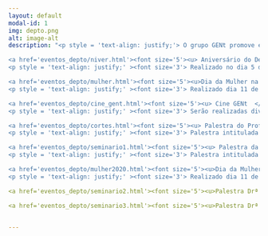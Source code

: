 ```yaml
---
layout: default
modal-id: 1
img: depto.png
alt: image-alt
description: "<p style = 'text-align: justify;'> O grupo GENt promove eventos no Departamento de Genética da ESALQ a fim de integrar os pesquisadores da diversas áreas contidas no departamento. Queremos unir os pesquisadores tanto para comemorar datas importantes quanto para enriquecer discussões científicas. Acesse os links abaixo para saber mais de cada um eventos já promovidos. </p>	

<a href='eventos_depto/niver.html'><font size='5'><u> Aniversário do Departamento de Genética </u></font></a> 
<p style = 'text-align: justify;' ><font size='3'> Realizado no dia 5 de dezembro de 2018. </font> </p> 

<a href='eventos_depto/mulher.html'><font size='5'><u>Dia da Mulher na Ciência </u></font></a> 
<p style = 'text-align: justify;' ><font size='3'> Realizado dia 11 de fevereiro de 2019 </font> </p> 

<a href='eventos_depto/cine_gent.html'><font size='5'><u> Cine GENt  </u></font></a> 
<p style = 'text-align: justify;' ><font size='3'> Serão realizadas diversas sessões, acesse o link para saber a programação. </font> </p> 

<a href='eventos_depto/cortes.html'><font size='5'><u> Palestra do Professor Valdemar Sguissardi </u></font></a> 
<p style = 'text-align: justify;' ><font size='3'> Palestra intitulada 'Do Future-se a um provável desastroso futuro para a universidade pública e a ciência nacional', acesse o link para saber mais. </font> </p>

<a href='eventos_depto/seminario1.html'><font size='5'><u> Palestra da Professora Taícia Fill </u></font></a> 
<p style = 'text-align: justify;' ><font size='3'> Palestra intitulada 'Uma visão da química de produtos naturais nas interações biológicas em citros', acesse o link para saber mais. </font> </p>

<a href='eventos_depto/mulher2020.html'><font size='5'><u>Dia da Mulher na Ciência </u></font></a> 
<p style = 'text-align: justify;' ><font size='3'> Realizado dia 11 de fevereiro de 2020 </font> </p>"

<a href='eventos_depto/seminario2.html'><font size='5'><u>Palestra Drª Marcela Uliano da Silva </u></font></a> 

<a href='eventos_depto/seminario3.html'><font size='5'><u>Palestra Drª Philippa Borrill </u></font></a> 


---
```


